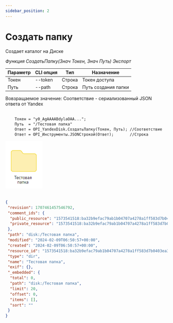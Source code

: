 ```yaml
---
sidebar_position: 2
---
```


# Создать папку
Создает каталог на Диске

*Функция СоздатьПапку(Знач Токен, Знач Путь) Экспорт*

  | Параметр | CLI опция | Тип | Назначение |
  |-|-|-|-|
  | Токен | --token | Строка | Токен доступа |
  | Путь | --path | Строка | Путь создания папки |
  
  Вовзращаемое значение: Соответствие - сериализованный JSON ответа от Yandex

```bsl title="Пример кода"
			
    Токен = "y0_AgAAAABdylaOAA...";   
    Путь  = "/Тестовая папка"
    Ответ = OPI_YandexDisk.СоздатьПапку(Токен, Путь); //Соответствие
    Ответ = OPI_Инструменты.JSONСтрокой(Ответ);       //Строка

```

![Результат](img/1.png)

```json title="Результат"

{
 "revision": 1707461457546792,
 "comment_ids": {
  "public_resource": "1573541518:ba32b9efac79ab1b04707a4278a1ff583d7b0403ea306035f1b910e56c6ef3ac",
  "private_resource": "1573541518:ba32b9efac79ab1b04707a4278a1ff583d7b0403ea306035f1b910e56c6ef3ac"
 },
 "path": "disk:/Тестовая папка",
 "modified": "2024-02-09T06:50:57+00:00",
 "created": "2024-02-09T06:50:57+00:00",
 "resource_id": "1573541518:ba32b9efac79ab1b04707a4278a1ff583d7b0403ea306035f1b910e56c6ef3ac",
 "type": "dir",
 "name": "Тестовая папка",
 "exif": {},
 "_embedded": {
  "total": 0,
  "path": "disk:/Тестовая папка",
  "limit": 20,
  "offset": 0,
  "items": [],
  "sort": ""
 }
}

```
